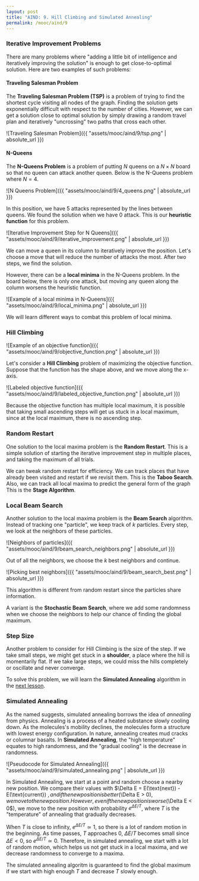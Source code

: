 ```yaml
---
layout: post
title: "AIND: 9. Hill Climbing and Simulated Annealing"
permalink: /mooc/aind/9
---
```


### Iterative Improvement Problems

There are many problems where "adding a little bit of intelligence and iteratively improving the solution" is enough to get close-to-optimal solution. Here are two examples of such problems:

#### Traveling Salesman Problem

The **Traveling Salesman Problem (TSP)** is a problem of trying to find the shortest cycle visiting all nodes of the graph. Finding the solution gets exponentially difficult with respect to the number of cities. However, we can get a solution close to optimal solution by simply drawing a random travel plan and iteratively "uncrossing" two paths that cross each other.

![Traveling Salesman Problem]({{ "assets/mooc/aind/9/tsp.png" | absolute_url }})

#### N-Queens

The **N-Queens Problem** is a problem of putting $N$ queens on a $N \times N$ board so that no queen can attack another queen. Below is the N-Queens problem where $N = 4$.

![N Queens Problem]({{ "assets/mooc/aind/9/4_queens.png" | absolute_url }})

In this position, we have 5 attacks represented by the lines between queens. We found the solution when we have 0 attack. This is our **heuristic function** for this problem.

![Iterative Improvement Step for N Queens]({{ "assets/mooc/aind/9/iterative_improvement.png" | absolute_url }})

We can move a queen in its column to iteratively improve the position. Let's choose a move that will reduce the number of attacks the most. After two steps, we find the solution.

However, there can be a **local minima** in the N-Queens problem. In the board below, there is only one attack, but moving any queen along the column worsens the heuristic function.

![Example of a local minima in N-Queens]({{ "assets/mooc/aind/9/local_minima.png" | absolute_url }})

We will learn different ways to combat this problem of local minima.

### Hill Climbing

![Example of an objective function]({{ "assets/mooc/aind/9/objective_function.png" | absolute_url }})

Let's consider a **Hill Climbing** problem of maximizing the objective function. Suppose that the function has the shape above, and we move along the x-axis.

![Labeled objective function]({{ "assets/mooc/aind/9/labeled_objective_function.png" | absolute_url }})

Because the objective function has multiple local maximum, it is possible that taking small ascending steps will get us stuck in a local maximum, since at the local maximum, there is no ascending step.

### Random Restart

One solution to the local maxima problem is the **Random Restart**. This is a simple solution of starting the iterative improvement step in multiple places, and taking the maximum of all trials.

We can tweak random restart for efficiency. We can track places that have already been visited and restart if we revisit them. This is the **Taboo Search**. Also, we can track all local maxima to predict the general form of the graph This is the **Stage Algorithm**.

### Local Beam Search

Another solution to the local maxima problem is the **Beam Search** algorithm. Instead of tracking one "particle", we keep track of $k$ particles. Every step, we look at the neighbors of these particles.

![Neighbors of particles]({{ "assets/mooc/aind/9/beam_search_neighbors.png" | absolute_url }})

Out of all the neighbors, we choose the $k$ best neighbors and continue.

![Picking best neighbors]({{ "assets/mooc/aind/9/beam_search_best.png" | absolute_url }})

This algorithm is different from random restart since the particles share information.

A variant is the **Stochastic Beam Search**, where we add some randomness when we choose the neighbors to help our chance of finding the global maximum.

### Step Size

Another problem to consider for Hill Climbing is the size of the step. If we take small steps, we might get stuck in a **shoulder**, a place where the hill is momentarily flat. If we take large steps, we could miss the hills completely or oscillate and never converge.

To solve this problem, we will learn the **Simulated Annealing** algorithm in the [next lesson](/mooc/aind/10).

### Simulated Annealing

As the named suggests, simulated annealing borrows the idea of *annealing* from physics. Annealing is a process of a heated substance slowly cooling down. As the molecules's mobility declines, the molecules form a structure with lowest energy configuration. In nature, annealing creates mud cracks or columnar basalts. In **Simulated Annealing**, the "high temperature" equates to high randomness, and the "gradual cooling" is the decrease in randomness.

![Pseudocode for Simulated Annealing]({{ "assets/mooc/aind/9/simulated_annealing.png" | absolute_url }})

In Simulated Annealing, we start at a point and random choose a nearby new position. We compare their values with $\Delta E = E(\text{next}) - E(\text{current}) $, and if the new position is better ($\Delta E > 0$), we move to the new position. However, even if the new position is worse ($\Delta E < 0$), we move to the new position with probability $e^{\Delta E / T}$, where $T$ is the "temperature" of annealing that gradually decreases.

When $T$ is close to infinity, $e^{\Delta E / T} \simeq 1$, so there is a lot of random motion in the beginning. As time passes, $T$ approaches $0$, $\Delta E / T$ becomes small since $\Delta E < 0$, so $e^{\Delta E / T} \simeq 0$. Therefore, in simulated annealing, we start with a lot of random motion, which helps us not get stuck in a local maxima, and we decrease randomness to converge to a maxima.

The simulated annealing algoritm is guaranteed to find the global maximum if we start with high enough $T$ and decrease $T$ slowly enough.
